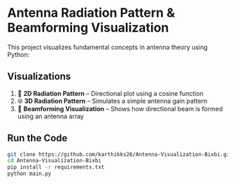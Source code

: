 # Antenna Radiation Pattern & Beamforming Visualization

This project visualizes fundamental concepts in antenna theory using Python:

## Visualizations

1. 📡 **2D Radiation Pattern** – Directional plot using a cosine function
2. 🌐 **3D Radiation Pattern** – Simulates a simple antenna gain pattern
3. 📶 **Beamforming Visualization** – Shows how directional beam is formed using an antenna array

## Run the Code

```bash
git clone https://github.com/karthikks26/Antenna-Visualization-Bixbi.git
cd Antenna-Visualization-Bixbi
pip install -r requirements.txt
python main.py
```

